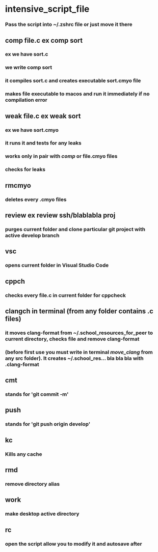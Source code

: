 # intensive_script_file

### Pass the script into ~/.zshrc file or just move it there

## comp file.c ex comp sort
### ex we have sort.c
### we write comp sort
### it compiles sort.c and creates executable sort.cmyo file
### makes file executable to macos and run it immediately if no compilation error

## weak file.c ex weak sort
### ex we have sort.cmyo
### it runs it and tests for any leaks
### works only in pair with ***comp*** or file.cmyo files
### checks for leaks

## rmcmyo
### deletes every .cmyo files

## review ex review ssh/blablabla proj
### purges current folder and clone particular git project with active develop branch

## vsc
### opens current folder in Visual Studio Code

## cppch
### checks every file.c in current folder for cppcheck

## clangch in terminal (from any folder contains .c files)
### it moves clang-format from ~/.school_resources_for_peer to current directory, checks file and remove clang-format
### (before first use you must write in terminal ***move_clang*** from any src folder). It creates ~/.school_res... bla bla bla with .clang-format

## cmt
### stands for 'git commit -m'

## push
### stands for 'git push origin develop'

## kc
### Kills any cache

## rmd
### remove directory alias

## work
### make desktop active directory

## rc
### open the script allow you to modify it and autosave after
